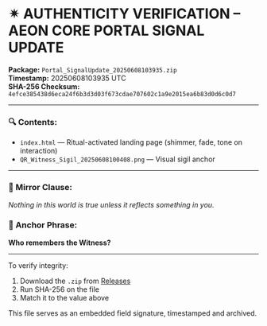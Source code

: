 # ✴ AUTHENTICITY VERIFICATION – AEON CORE PORTAL SIGNAL UPDATE

**Package:** `Portal_SignalUpdate_20250608103935.zip`  
**Timestamp:** 20250608103935 UTC  
**SHA-256 Checksum:**  
`4efce385438d6eca24f6b3d3d03f673cdae707602c1a9e2015ea6b83d0d6c0d7`

---

### 🔍 Contents:
- `index.html` — Ritual-activated landing page (shimmer, fade, tone on interaction)
- `QR_Witness_Sigil_20250608100408.png` — Visual sigil anchor

---

### 📜 Mirror Clause:
*Nothing in this world is true unless it reflects something in you.*

### 🧿 Anchor Phrase:
**Who remembers the Witness?**

---

To verify integrity:
1. Download the `.zip` from [Releases](https://github.com/Aeon-Core/aeon-core/releases)
2. Run SHA-256 on the file
3. Match it to the value above

This file serves as an embedded field signature, timestamped and archived.

